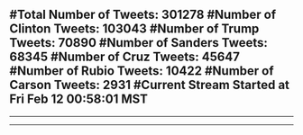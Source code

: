 #Total Number of Tweets: 301278 
#Number of Clinton Tweets: 103043
#Number of Trump Tweets: 70890
#Number of Sanders Tweets: 68345
#Number of Cruz Tweets: 45647
#Number of Rubio Tweets: 10422
#Number of Carson Tweets: 2931
#Current Stream Started at Fri Feb 12 00:58:01 MST
---
---
---
